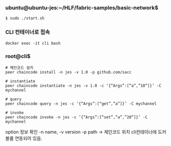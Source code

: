 ### ubuntu@ubuntu-jes:~/HLF/fabric-samples/basic-network$ 
```
$ sudo ./start.sh
```

### CLI 컨테이너로 접속
```
docker exec -it cli bash 
```

### root@cli$
```
# 체인코드 설치
peer chaincode install -n jes -v 1.0 -p github.com/sacc

# instantiate
peer chaincode instantiate -n jes -v 1.0 -c ‘{“Args”:[“a”,”10”]}’ -C mychannel

# query 
peer chaincode query -n jes -c ‘{“Args”:[“get”,”a”]}’ -C mychannel

# invoke
peer chaincode invoke -n jes -c ‘{“Args”:[“set”,”a”,”20”]}’ -C mychannel

```
option 정보 확인 -n name, -v version -p path -> 체인코드 위치
cli컨테이너에 도커 볼륨 연동되어 있음.
